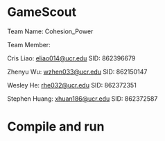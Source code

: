 # GameScout
Team Name: Cohesion_Power

Team Member:

Cris Liao: eliao014@ucr.edu 
SID: 862396679

Zhenyu Wu: wzhen033@ucr.edu 
SID: 862150147

Wesley He: rhe032@ucr.edu 
SID: 862372351
   
Stephen Huang: xhuan186@ucr.edu 
SID: 862372587

# Compile and run 




